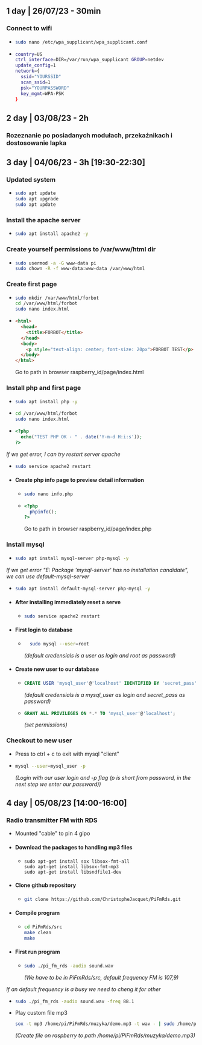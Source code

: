 ## 1 day | 26/07/23 - 30min
 ### Connect to wifi
 - 
    ```bash
    sudo nano /etc/wpa_supplicant/wpa_supplicant.conf
    ```

  - 
      ```bash
      country=US
      ctrl_interface=DIR=/var/run/wpa_supplicant GROUP=netdev
      update_config=1
      network={
        ssid="YOURSSID"
        scan_ssid=1
        psk="YOURPASSWORD"
        key_mgmt=WPA-PSK
      }
    ```

## 2 day | 03/08/23 - 2h
 ### Rozeznanie po posiadanych modułach, przekaźnikach i dostosowanie lapka


## 3 day | 04/06/23 - 3h [19:30-22:30] 
  ### Updated system  
  - 
    ```bash
    sudo apt update
    sudo apt upgrade
    sudo apt update
    ```
  ### Install the apache server
  - 
    ```bash
    sudo apt install apache2 -y
    ```

  ### Create yourself permissions to /var/www/html dir
  - 
    ```bash
    sudo usermod -a -G www-data pi
    sudo chown -R -f www-data:www-data /var/www/html
    ```
    
  ### Create first page
  - 
    ```bash
    sudo mkdir /var/www/html/forbot
    cd /var/www/html/forbot
    sudo nano index.html
    ```
  - 
    ```HTML
    <html>
      <head>
        <title>FORBOT</title>
      </head>
      <body>
        <p style="text-align: center; font-size: 20px">FORBOT TEST</p>
      </body>
    </html>
    ```

    Go to path in browser raspberry_id/page/index.html

  ### Install php and first page
  - 
    ```bash
    sudo apt install php -y
    ```

  - 
    ```bash
    cd /var/www/html/forbot
    sudo nano index.html
    ```
  - 
    ```php
    <?php
      echo("TEST PHP OK - " . date('Y-m-d H:i:s'));
    ?>
    ```

  *If we get error, I can try restart server apache*

  - 
    ```bash
    sudo service apache2 restart
    ```

  - #### Create php info page to preview detail information

    - 
      ```bash
      sudo nano info.php
      ```

    - 
      ```php
      <?php
        phpinfo();
      ?>
        ```

      Go to path in browser raspberry_id/page/index.php

### Install mysql
- 
  ```bash
  sudo apt install mysql-server php-mysql -y
  ```

*If we get error "E: Package 'mysql-server' has no installation candidate", we can use default-mysql-server*

- 
  ```bash
  sudo apt install default-mysql-server php-mysql -y
  ```

- #### After installing immediately reset a serve

  - 
    ```bash
    sudo service apache2 restart
    ```

- #### First login to database

  - 
    ```bash
      sudo mysql --user=root
    ```
    *(default credensials is a user as login and root as password)*

- #### Create new user to our database

  - 
    ```sql
    CREATE USER 'mysql_user'@'localhost' IDENTIFIED BY 'secret_pass';
    ```
    *(default credensials is a mysql_user as login and secret_pass as password)*
  
  - 
    ```sql
    GRANT ALL PRIVILEGES ON *.* TO 'mysql_user'@'localhost';
    ```
    *(set permissions)*

### Checkout to new user

- Press to ctrl + c to exit with mysql "client"

- 
  ```bash	
  mysql --user=mysql_user -p
  ```
  *(Login with our user login and -p flag (p is short from password, in the next step we enter our password))*

## 4 day | 05/08/23 [14:00-16:00]
  ### Radio transmitter FM with RDS
  - Mounted "cable" to pin 4 gipo 
  - #### Download the packages to handling mp3 files
    - 
      ```bas
      sudo apt-get install sox libsox-fmt-all
      sudo apt-get install libsox-fmt-mp3
      sudo apt-get install libsndfile1-dev
  - #### Clone github repository
    - 
      ```bash
      git clone https://github.com/ChristopheJacquet/PiFmRds.git
      ```
  - #### Compile program
    - 
      ```bash
      cd PiFmRds/src 
      make clean 
      make
      ```
  - #### First run program
    - 
      ```bash      	
      sudo ./pi_fm_rds -audio sound.wav
      ```
      *(We have to be in PiFmRds/src, default frequency FM is 107,9)*

  *If an default frequency is a busy we need to cheng it for other*

  - 
      ```bash
      sudo ./pi_fm_rds -audio sound.wav -freq 88.1
      ```
  - Play custom file mp3

    ```bash
    sox -t mp3 /home/pi/PiFmRds/muzyka/demo.mp3 -t wav - | sudo /home/pi/PiFmRds/src/pi_fm_rds -freq 88.1 -audio -
    ```
    *(Create file on raspberry to path /home/pi/PiFmRds/muzyka/demo.mp3)*
